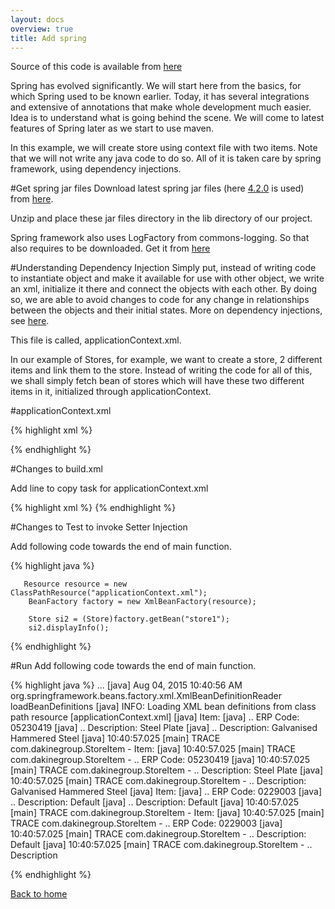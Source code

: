 ```yaml
---
layout: docs
overview: true
title: Add spring
---
```


Source of this code is available from [here](https://github.com/vineetma/springtutorial/tree/dcab41e13d44dfe609138d0a4b8bdcc891a8389e)

Spring has evolved significantly. We will start here from the basics, for which Spring used to be known earlier. Today, it has several integrations and extensive of annotations that make whole development much easier. Idea is to understand what is going behind the scene. We will come to latest features of Spring later as we start to use maven.

In this example, we will create store using context file with two items. Note that we will not write any java code to do so. All of it is taken care by spring framework, using dependency injections.

#Get spring jar files
Download latest spring jar files (here [4.2.0](http://maven.springframework.org/release/org/springframework/spring/4.2.0.RELEASE/) is used) from [here](http://maven.springframework.org/release/org/springframework/spring/).

Unzip and place these jar files directory in the lib directory
of our project.

Spring framework also uses LogFactory from commons-logging. So that also requires to be downloaded. Get it from [here](http://commons.apache.org/proper/commons-logging/download_logging.cgi)

#Understanding Dependency Injection
Simply put, instead of writing code to instantiate object and make it available for use with other object, we write an xml, initialize it there and connect the objects with each other. By doing so, we are able to avoid changes to code for any change in relationships between the objects and their initial states. More on dependency injections, see [here](lets_do_constructor_injection.html).

This file is called, applicationContext.xml.

In our example of Stores, for example, we want to create a store, 2 different items and link them to the store. Instead of writing the code for all of this, we shall simply fetch bean of stores which will have these two different items in it, initialized through applicationContext.

#applicationContext.xml

{% highlight xml %}
<?xml version="1.0" encoding="UTF-8"?>
<beans xmlns="http://www.springframework.org/schema/beans"
        xmlns:context="http://www.springframework.org/schema/context"
        xmlns:xsi="http://www.w3.org/2001/XMLSchema-instance"
        xmlns:mvc="http://www.springframework.org/schema/mvc"
        xsi:schemaLocation="
        http://www.springframework.org/schema/beans     
        http://www.springframework.org/schema/beans/spring-beans.xsd
        http://www.springframework.org/schema/context 
        http://www.springframework.org/schema/context/spring-context.xsd
        http://www.springframework.org/schema/mvc 
                http://www.springframework.org/schema/mvc/spring-mvc.xsd">
    <bean id="storeitem1" class="com.dakinegroup.StoreItem">
       <property name="erpcode" value="05230419"></property>
        <property name="description1" value="Steel Plate"></property>
       <property name="description2" value="Galvanised Hammered Steel"></property>
    </bean>
    <bean id="storeitem2" class="com.dakinegroup.StoreItem">
       <property name="erpcode" value="0229003"></property>
    </bean>
    <bean id="store1" class="com.dakinegroup.Store">
        <property name="items">
            <list>
                <ref bean="storeitem1" />
                <ref bean="storeitem2" />
            </list>
        </property>
    </bean>

</beans>
{% endhighlight %}

#Changes to build.xml

Add line to copy task for applicationContext.xml

{% highlight xml %}
  <copy todir="${classes.dir}">
   <resources>
     <file file="${src.dir}/log4j2.xml" />
     <file file="${src.dir}/applicationContext.xml" />
   </resources>
  </copy>
{% endhighlight %}

#Changes to Test to invoke Setter Injection

Add following code towards the end of main function.

{% highlight java %}

       Resource resource = new ClassPathResource("applicationContext.xml");
        BeanFactory factory = new XmlBeanFactory(resource);

        Store si2 = (Store)factory.getBean("store1");
        si2.displayInfo();

{% endhighlight %}

#Run
Add following code towards the end of main function.

{% highlight java %}
...
     [java] Aug 04, 2015 10:40:56 AM org.springframework.beans.factory.xml.XmlBeanDefinitionReader loadBeanDefinitions
     [java] INFO: Loading XML bean definitions from class path resource [applicationContext.xml]
     [java] Item: 
     [java]  .. ERP Code: 05230419
     [java]  .. Description: Steel Plate
     [java]  .. Description: Galvanised Hammered Steel
     [java] 10:40:57.025 [main] TRACE com.dakinegroup.StoreItem - Item: 
     [java] 10:40:57.025 [main] TRACE com.dakinegroup.StoreItem -  .. ERP Code: 05230419
     [java] 10:40:57.025 [main] TRACE com.dakinegroup.StoreItem -  .. Description: Steel Plate
     [java] 10:40:57.025 [main] TRACE com.dakinegroup.StoreItem -  .. Description: Galvanised Hammered Steel
     [java] Item: 
     [java]  .. ERP Code: 0229003
     [java]  .. Description: Default
     [java]  .. Description: Default
     [java] 10:40:57.025 [main] TRACE com.dakinegroup.StoreItem - Item: 
     [java] 10:40:57.025 [main] TRACE com.dakinegroup.StoreItem -  .. ERP Code: 0229003
     [java] 10:40:57.025 [main] TRACE com.dakinegroup.StoreItem -  .. Description: Default
     [java] 10:40:57.025 [main] TRACE com.dakinegroup.StoreItem -  .. Description

{% endhighlight %}

[Back to home](index.html)
